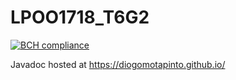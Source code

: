 # LPOO1718_T6G2


[![BCH compliance](https://bettercodehub.com/edge/badge/diogomotapinto/LPOO1718_T6G2?branch=master&token=9553e339091d69cf97312db432f2f45e32868d44)](https://bettercodehub.com/)


Javadoc hosted at https://diogomotapinto.github.io/
